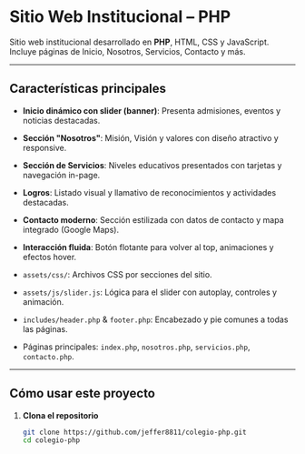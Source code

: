 # Sitio Web Institucional – PHP

Sitio web institucional desarrollado en **PHP**, HTML, CSS y JavaScript. Incluye páginas de Inicio, Nosotros, Servicios, Contacto y más.

---

##  Características principales

- **Inicio dinámico con slider (banner)**: Presenta admisiones, eventos y noticias destacadas.
- **Sección "Nosotros"**: Misión, Visión y valores con diseño atractivo y responsive.
- **Sección de Servicios**: Niveles educativos presentados con tarjetas y navegación in-page.
- **Logros**: Listado visual y llamativo de reconocimientos y actividades destacadas.
- **Contacto moderno**: Sección estilizada con datos de contacto y mapa integrado (Google Maps).
- **Interacción fluida**: Botón flotante para volver al top, animaciones y efectos hover.

- `assets/css/`: Archivos CSS por secciones del sitio.
- `assets/js/slider.js`: Lógica para el slider con autoplay, controles y animación.
- `includes/header.php` & `footer.php`: Encabezado y pie comunes a todas las páginas.
- Páginas principales: `index.php`, `nosotros.php`, `servicios.php`, `contacto.php`.

---

##  Cómo usar este proyecto

1. **Clona el repositorio**
   ```bash
   git clone https://github.com/jeffer8811/colegio-php.git
   cd colegio-php
